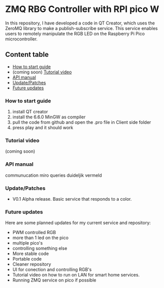 # ZMQ RBG Controller with RPI pico W

In this repository, I have developed a code in QT Creator, which uses the ZeroMQ library to make a publish-subscribe service. This service enables users to remotely manipulate the RGB LED on the Raspberry Pi Pico microcontroller.

## Content table
- [How to start guide](#How-to-start-guide)
- (coming soon) [Tutorial video](#Tutorial-video)
- [API manual](#API-manual)
- [Update/Patches](#Update/Patches) 
- [Future updates ](#Future-updates)


###  How to start guide
1. install QT creator
2. install the 6.6.0 MinGW as compiler
3. pull the code from github and open the .pro file in Client side folder
4. press play and it should work 

### Tutorial video
(coming soon)

### API manual
communucation miro
queries duideljik vermeld

### Update/Patches 
- V0.1 Alpha release. Basic service that responds to a color.

### Future updates 
Here are some planned updates for my current service and repository: 

- PWM controlled RGB
- more than 1 led on the pico
- multiple pico's
- controlling something else
- More stable code
- Portable code
- Cleaner repository
- UI for conection and controlling RGB's
- Tutorial video on how to run on LAN for smart home services.
- Running ZMQ service on pico if possible
